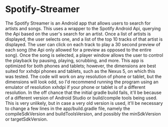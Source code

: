 # Spotify-Streamer
The Spotify Streamer is an Android app that allows users to search for artists and songs. This uses a wrapper to the Spotify Android Api, querying the Api based on the user's search for an artist. Once a list of artists is displayed, the user selects one, and a list of the top 10 tracks of that artist is displayed. The user can click on each track to play a 30 second preview of each song (the Api only allowed for a preview as opposed to the entire song). Once the song is selected, a player window allows the user to control the playback by pausing, playing, scrubbing, and more.
This app is optimized for both phones and tablets; however, the dimensions are best suited for xxhdpi phones and tablets, such as
the Nexus 5, on which this was tested. The code will work on any resolution of phone or tablet, but the dimensions will look odd,
so I'd recommend running the program using an emulator of resolution xxhdpi if your phone or tablet is of a different resolution.
In the off chance that the initial gradle build fails, it'll be because of a different version of Android Studio or build/compile tools being used. This is very unlikely, but in case a very old version is used, it'll be necessary to change a few lines in the app/build.gradle file, namely the compileSdkVersion and buildToolsVersion, and possibly the minSdkVersion or targetSdkVersion.
